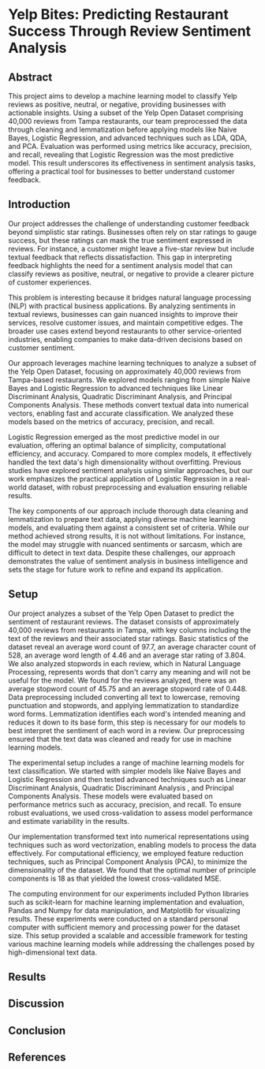 # Yelp Bites: Predicting Restaurant Success Through Review Sentiment Analysis

## Abstract


This project aims to develop a machine learning model to classify Yelp reviews as positive, neutral, or negative, providing businesses with actionable insights. Using a subset of the Yelp Open Dataset comprising 40,000 reviews from Tampa restaurants, our team preprocessed the data through cleaning and lemmatization before applying models like Naive Bayes, Logistic Regression, and advanced techniques such as LDA, QDA, and PCA. Evaluation was performed using metrics like accuracy, precision, and recall, revealing that Logistic Regression was the most predictive model. This result underscores its effectiveness in sentiment analysis tasks, offering a practical tool for businesses to better understand customer feedback.


## Introduction 

Our project addresses the challenge of understanding customer feedback beyond simplistic star ratings. Businesses often rely on star ratings to gauge success, but these ratings can mask the true sentiment expressed in reviews. For instance, a customer might leave a five-star review but include textual feedback that reflects dissatisfaction. This gap in interpreting feedback highlights the need for a sentiment analysis model that can classify reviews as positive, neutral, or negative to provide a clearer picture of customer experiences.

This problem is interesting because it bridges natural language processing (NLP) with practical business applications. By analyzing sentiments in textual reviews, businesses can gain nuanced insights to improve their services, resolve customer issues, and maintain competitive edges. The broader use cases extend beyond restaurants to other service-oriented industries, enabling companies to make data-driven decisions based on customer sentiment.

Our approach leverages machine learning techniques to analyze a subset of the Yelp Open Dataset, focusing on approximately 40,000 reviews from Tampa-based restaurants. We explored models ranging from simple Naive Bayes and Logistic Regression to advanced techniques like Linear Discriminant Analysis, Quadratic Discriminant Analysis, and Principal Components Analysis. These methods convert textual data into numerical vectors, enabling fast and accurate classification. We analyzed these models based on the metrics of accuracy, precision, and recall. 

Logistic Regression emerged as the most predictive model in our evaluation, offering an optimal balance of simplicity, computational efficiency, and accuracy. Compared to more complex models, it effectively handled the text data's high dimensionality without overfitting. Previous studies have explored sentiment analysis using similar approaches, but our work emphasizes the practical application of Logistic Regression in a real-world dataset, with robust preprocessing and evaluation ensuring reliable results.

The key components of our approach include thorough data cleaning and lemmatization to prepare text data, applying diverse machine learning models, and evaluating them against a consistent set of criteria. While our method achieved strong results, it is not without limitations. For instance, the model may struggle with nuanced sentiments or sarcasm, which are difficult to detect in text data. Despite these challenges, our approach demonstrates the value of sentiment analysis in business intelligence and sets the stage for future work to refine and expand its application.

## Setup 

Our project analyzes a subset of the Yelp Open Dataset to predict the sentiment of restaurant reviews. The dataset consists of approximately 40,000 reviews from restaurants in Tampa, with key columns including the text of the reviews and their associated star ratings. Basic statistics of the dataset reveal an average word count of 97.7, an average character count of 528, an average word length of 4.46 and an average star rating of 3.804. We also analyzed stopwords in each review, which in Natural Language Processing, represents words that don't carry any meaning and will not be useful for the model. We found for the reviews analyzed, there was an average stopword count of 45.75 and an average stopword rate of 0.448. Data preprocessing included converting all text to lowercase, removing punctuation and stopwords, and applying lemmatization to standardize word forms. Lemmatization identifies each word's intended meaning and reduces it down to its base form, this step is necessary for our models to best interpret the sentiment of each word in a review. Our preprocessing ensured that the text data was cleaned and ready for use in machine learning models.

The experimental setup includes a range of machine learning models for text classification. We started with simpler models like Naive Bayes and Logistic Regression and then tested advanced techniques such as Linear Discriminant Analysis, Quadratic Discriminant Analysis , and Principal Components Analysis. These models were evaluated based on performance metrics such as accuracy, precision, and recall. To ensure robust evaluations, we used cross-validation to assess model performance and estimate variability in the results.

Our implementation transformed text into numerical representations using techniques such as word vectorization, enabling models to process the data effectively. For computational efficiency, we employed feature reduction techniques, such as Principal Component Analysis (PCA), to minimize the dimensionality of the dataset. We found that the optimal number of principle components is 18 as that yielded the lowest cross-validated MSE.

The computing environment for our experiments included Python libraries such as scikit-learn for machine learning implementation and evaluation, Pandas and Numpy for data manipulation, and Matplotlib for visualizing results. These experiments were conducted on a standard personal computer with sufficient memory and processing power for the dataset size. This setup provided a scalable and accessible framework for testing various machine learning models while addressing the challenges posed by high-dimensional text data.

## Results

## Discussion

## Conclusion

## References
